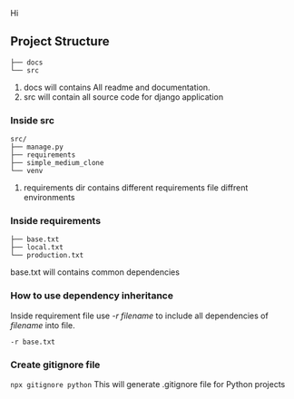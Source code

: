 Hi

## Project Structure
```.
├── docs
└── src
```

1) docs will contains All readme and documentation.
2) src will contain all source code for django application

### Inside src
```
src/
├── manage.py
├── requirements
├── simple_medium_clone
└── venv
```
1) requirements dir contains different requirements file diffrent environments

### Inside requirements

```requirements/
├── base.txt
├── local.txt
└── production.txt
```
base.txt will contains common dependencies

### How to use dependency inheritance
Inside requirement file use <i>-r filename</i> to include all dependencies of <i>filename</i> into file.

```
-r base.txt
```

### Create gitignore file
```npx gitignore python```
This will generate .gitignore file for Python projects
